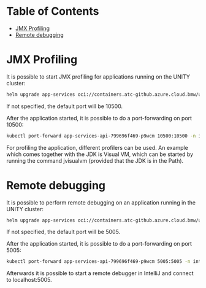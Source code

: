 <!-- mermaid is currently not directly supported, see: https://pages.github.com/versions/ -->
<!-- as workaround use: https://jojozhuang.github.io/tutorial/jekyll-diagram-with-mermaid/-->
<!-- for latest version, check: https://unpkg.com/mermaid-->
<script type="text/javascript" src="https://unpkg.com/mermaid"></script>
<script>$(document).ready(function() { mermaid.initialize({ theme: 'neutral'}); });</script>

# Table of Contents

<!-- START doctoc generated TOC please keep comment here to allow auto update -->
<!-- DON'T EDIT THIS SECTION, INSTEAD RE-RUN doctoc TO UPDATE -->

- [JMX Profiling](#jmx-profiling)
- [Remote debugging](#remote-debugging)

<!-- END doctoc generated TOC please keep comment here to allow auto update -->

# JMX Profiling

It is possible to start JMX profiling for applications running on the UNITY cluster:

```bash
helm upgrade app-services oci://containers.atc-github.azure.cloud.bmw/unity/unity-app --version <chart-version> --set global.main.jmxremote.enabled=true,global.main.jmxremote.port=10500 -n int --reuse-values
```
If not specified, the default port will be 10500.

After the application started, it is possible to do a port-forwarding on port 10500:

```bash
kubectl port-forward app-services-api-799696f469-p9wcm 10500:10500 -n int
```

For profiling the application, different profilers can be used. An example which comes together with the JDK is Visual VM,
which can be started by running the command jvisualvm (provided that the JDK is in the Path).

# Remote debugging

It is possible to perform remote debugging on an application running in the UNITY cluster:

```bash
helm upgrade app-services oci://containers.atc-github.azure.cloud.bmw/unity/unity-app --version <chart-version> --set global.main.remoteDebug.enabled=true,global.main.remoteDebug.port=5005 -n int --reuse-values
```
If not specified, the default port will be 5005.

After the application started, it is possible to do a port-forwarding on port 5005:

```bash
kubectl port-forward app-services-api-799696f469-p9wcm 5005:5005 -n int
```

Afterwards it is possible to start a remote debugger in IntelliJ and connect to localhost:5005.
